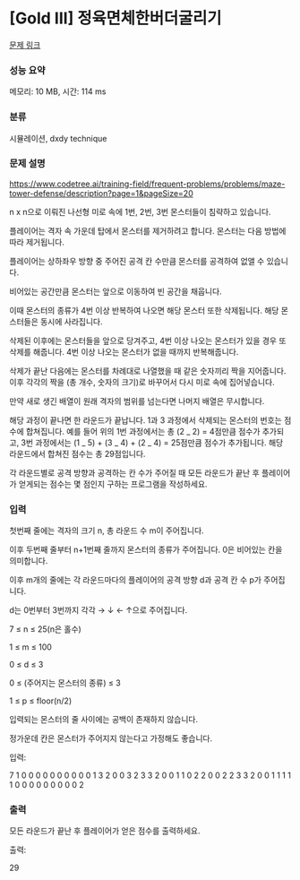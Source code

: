 # [Gold III] 정육면체한버더굴리기

[문제 링크](https://www.codetree.ai/training-field/frequent-problems/problems/maze-tower-defense/description?page=1&pageSize=20)

### 성능 요약

메모리: 10 MB, 시간: 114 ms

### 분류

시뮬레이션, dxdy technique

### 문제 설명

https://www.codetree.ai/training-field/frequent-problems/problems/maze-tower-defense/description?page=1&pageSize=20

n x n으로 이뤄진 나선형 미로 속에 1번, 2번, 3번 몬스터들이 침략하고 있습니다.

플레이어는 격자 속 가운데 탑에서 몬스터를 제거하려고 합니다. 몬스터는 다음 방법에 따라 제거됩니다.

플레이어는 상하좌우 방향 중 주어진 공격 칸 수만큼 몬스터를 공격하여 없앨 수 있습니다.

비어있는 공간만큼 몬스터는 앞으로 이동하여 빈 공간을 채웁니다.

이때 몬스터의 종류가 4번 이상 반복하여 나오면 해당 몬스터 또한 삭제됩니다. 해당 몬스터들은 동시에 사라집니다.

삭제된 이후에는 몬스터들을 앞으로 당겨주고, 4번 이상 나오는 몬스터가 있을 경우 또 삭제를 해줍니다. 4번 이상 나오는 몬스터가 없을 때까지 반복해줍니다.

삭제가 끝난 다음에는 몬스터를 차례대로 나열했을 때 같은 숫자끼리 짝을 지어줍니다. 이후 각각의 짝을 (총 개수, 숫자의 크기)로 바꾸어서 다시 미로 속에 집어넣습니다.

만약 새로 생긴 배열이 원래 격자의 범위를 넘는다면 나머지 배열은 무시합니다.

해당 과정이 끝나면 한 라운드가 끝납니다. 1과 3 과정에서 삭제되는 몬스터의 번호는 점수에 합쳐집니다. 예를 들어 위의 1번 과정에서는 총 (2 _ 2) = 4점만큼 점수가 추가되고, 3번 과정에서는 (1 _ 5) + (3 _ 4) + (2 _ 4) = 25점만큼 점수가 추가됩니다. 해당 라운드에서 합쳐진 점수는 총 29점입니다.

각 라운드별로 공격 방향과 공격하는 칸 수가 주어질 때 모든 라운드가 끝난 후 플레이어가 얻게되는 점수는 몇 점인지 구하는 프로그램을 작성하세요.

### 입력

첫번째 줄에는 격자의 크기 n, 총 라운드 수 m이 주어집니다.

이후 두번째 줄부터 n+1번째 줄까지 몬스터의 종류가 주어집니다. 0은 비어있는 칸을 의미합니다.

이후 m개의 줄에는 각 라운드마다의 플레이어의 공격 방향 d과 공격 칸 수 p가 주어집니다.

d는 0번부터 3번까지 각각 → ↓ ← ↑으로 주어집니다.

7 ≤ n ≤ 25(n은 홀수)

1 ≤ m ≤ 100

0 ≤ d ≤ 3

0 ≤ (주어지는 몬스터의 종류) ≤ 3

1 ≤ p ≤ floor(n/2)

입력되는 몬스터의 줄 사이에는 공백이 존재하지 않습니다.

정가운데 칸은 몬스터가 주어지지 않는다고 가정해도 좋습니다.

입력:

7 1
0 0 0 0 0 0 0
0 0 0 1 3 2 0
0 3 2 3 3 2 0
0 1 1 0 2 2 0
0 2 2 3 3 2 0
0 1 1 1 1 1 0
0 0 0 0 0 0 0
0 2

### 출력

모든 라운드가 끝난 후 플레이어가 얻은 점수를 출력하세요.

출력:

29
